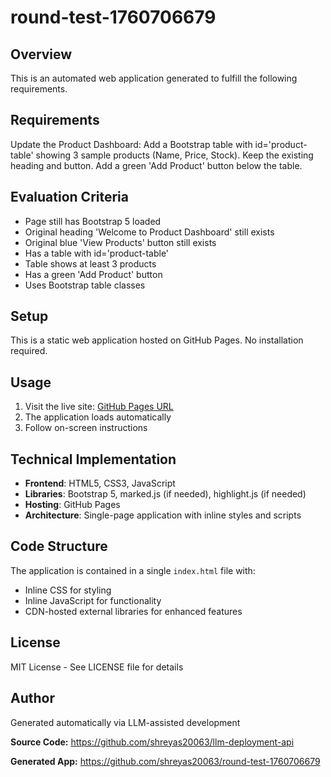 # round-test-1760706679

## Overview
This is an automated web application generated to fulfill the following requirements.

## Requirements
Update the Product Dashboard: Add a Bootstrap table with id='product-table' showing 3 sample products (Name, Price, Stock). Keep the existing heading and button. Add a green 'Add Product' button below the table.

## Evaluation Criteria
- Page still has Bootstrap 5 loaded
- Original heading 'Welcome to Product Dashboard' still exists
- Original blue 'View Products' button still exists
- Has a table with id='product-table'
- Table shows at least 3 products
- Has a green 'Add Product' button
- Uses Bootstrap table classes

## Setup
This is a static web application hosted on GitHub Pages. No installation required.

## Usage
1. Visit the live site: [GitHub Pages URL](https://shreyas20063.github.io/round-test-1760706679/)
2. The application loads automatically
3. Follow on-screen instructions

## Technical Implementation
- **Frontend**: HTML5, CSS3, JavaScript
- **Libraries**: Bootstrap 5, marked.js (if needed), highlight.js (if needed)
- **Hosting**: GitHub Pages
- **Architecture**: Single-page application with inline styles and scripts

## Code Structure
The application is contained in a single `index.html` file with:
- Inline CSS for styling
- Inline JavaScript for functionality
- CDN-hosted external libraries for enhanced features

## License
MIT License - See LICENSE file for details

## Author
Generated automatically via LLM-assisted development

**Source Code:** https://github.com/shreyas20063/llm-deployment-api

**Generated App:** https://github.com/shreyas20063/round-test-1760706679

